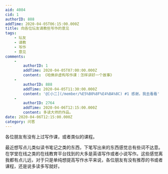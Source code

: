 ```yaml
---
aid: 4084
cid: 1
authorID: 888
addTime: 2020-04-05T06:15:00.000Z
title: 向各位坛友请教些写作的意见
tags:
    - 坛友
    - 请教
    - 写作
    - 意见
comments:
    -
        authorID: 1
        addTime: 2020-04-05T07:00:00.000Z
        content: 《哈佛非虚构写作课：怎样讲好一个故事》
    -
        authorID: 888
        addTime: 2020-04-05T11:30:00.000Z
        content: '@[小二](/member/%E5%B0%8F%E4%BA%8C) #1 感谢，我去看看'
    -
        authorID: 2764
        addTime: 2020-04-06T12:15:00.000Z
        content: 多读大师的作品。
date: 2020-04-06T12:15:00.000Z
category: 问答
---
```


各位朋友有没有上过写作课，或者类似的课程。

最近想写点儿类似读书笔记之类的东西，下笔写出来的东西感觉总有些词不达意。在学堂在线之类的在线教育平台找到的大多是英语写作或者小说写作。这些感觉离我都有点儿远，对于只是单纯想提高写作水平来说，各位朋友有没有推荐的书或者课程，还是说多读多写就好。
